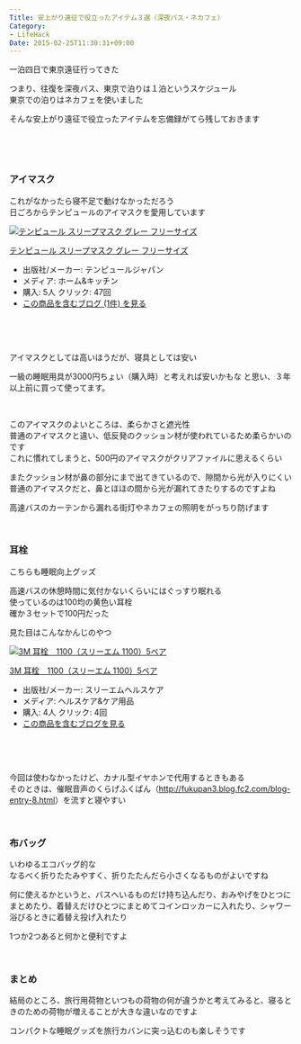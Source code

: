 ```yaml
---
Title: 安上がり遠征で役立ったアイテム３選（深夜バス・ネカフェ）
Category:
- LifeHack
Date: 2015-02-25T11:30:31+09:00
---
```


<p>一泊四日で東京遠征行ってきた</p>
<p>つまり、往復を深夜バス、東京で泊りは１泊というスケジュール<br />東京での泊りはネカフェを使いました</p>
<p>そんな安上がり遠征で役立ったアイテムを忘備録がてら残しておきます</p>
<p><!-- more --></p>
<p> </p>
<p> </p>

### アイマスク

<p>これがなかったら寝不足で動けなかっただろう<br />日ごろからテンピュールのアイマスクを愛用しています</p>
<div class="freezed">
<div class="external-link-detail"><a href="http://www.amazon.co.jp/exec/obidos/ASIN/B001ANDATO/ab1025-22/"><img class="external-link-detail-image" title="テンピュール スリープマスク グレー フリーサイズ" src="http://ecx.images-amazon.com/images/I/31FhEl394mL._SL160_.jpg" alt="テンピュール スリープマスク グレー フリーサイズ" /></a>
<div class="external-link-detail-info">
<p class="external-link-detail-title"><a href="http://www.amazon.co.jp/exec/obidos/ASIN/B001ANDATO/ab1025-22/">テンピュール スリープマスク グレー フリーサイズ</a></p>
<ul>
<li><span class="external-link-detail-label">出版社/メーカー:</span> テンピュールジャパン</li>
<li><span class="external-link-detail-label">メディア:</span> ホーム&amp;キッチン</li>
<li><span class="external-link-detail-label">購入</span>: 5人 <span class="external-link-detail-label">クリック</span>: 47回</li>
<li><a href="http://d.hatena.ne.jp/asin/B001ANDATO/ab1025-22" target="_blank">この商品を含むブログ (1件) を見る</a></li>
</ul>
</div>
<div class="external-link-detail-foot"> </div>
</div>
</div>
<p> </p>
<p>アイマスクとしては高いほうだが、寝具としては安い</p>
<p>一級の睡眠用具が3000円ちょい（購入時）と考えれば安いかもな と思い、３年以上前に買って使ってます。</p>
<p> </p>
<p>このアイマスクのよいところは、柔らかさと遮光性<br />普通のアイマスクと違い、低反発のクッション材が使われているため柔らかいのです<br />これに慣れてしまうと、500円のアイマスクがクリアファイルに思えるくらい</p>
<p>またクッション材が鼻の部分にまで出てきているので、隙間から光が入りにくい<br />普通のアイマスクだと、鼻とほほの間から光が漏れてきたりするのですよね</p>
<p>高速バスのカーテンから漏れる街灯やネカフェの照明をがっちり防げます</p>
<p> </p>

### 耳栓

<p>こちらも睡眠向上グッズ</p>
<p>高速バスの休憩時間に気付かないくらいにはぐっすり眠れる<br />使っているのは100均の黄色い耳栓<br />確か３セットで100円だった</p>
<p>見た目はこんなかんじのやつ</p>
<div class="freezed">
<div class="external-link-detail"><a href="http://www.amazon.co.jp/exec/obidos/ASIN/B004532UII/ab1025-22/"><img class="external-link-detail-image" title="3M 耳栓　1100（スリーエム 1100）5ペア" src="http://ecx.images-amazon.com/images/I/31HjYRWSpSL._SL160_.jpg" alt="3M 耳栓　1100（スリーエム 1100）5ペア" /></a>
<div class="external-link-detail-info">
<p class="external-link-detail-title"><a href="http://www.amazon.co.jp/exec/obidos/ASIN/B004532UII/ab1025-22/">3M 耳栓　1100（スリーエム 1100）5ペア</a></p>
<ul>
<li><span class="external-link-detail-label">出版社/メーカー:</span> スリーエムヘルスケア</li>
<li><span class="external-link-detail-label">メディア:</span> ヘルスケア&amp;ケア用品</li>
<li><span class="external-link-detail-label">購入</span>: 4人 <span class="external-link-detail-label">クリック</span>: 4回</li>
<li><a href="http://d.hatena.ne.jp/asin/B004532UII/ab1025-22" target="_blank">この商品を含むブログを見る</a></li>
</ul>
</div>
<div class="external-link-detail-foot"> </div>
</div>
</div>
<p> </p>
<p>今回は使わなかったけど、カナル型イヤホンで代用するときもある<br />そのときは、催眠音声のくらげふくぱん（<a href="http://fukupan3.blog.fc2.com/blog-entry-8.html">http://fukupan3.blog.fc2.com/blog-entry-8.html</a>）を流すと寝やすい</p>
<p> </p>

### 布バッグ

<p>いわゆるエコバッグ的な<br />なるべく折りたたみやすく、折りたたんだら小さくなるものがよいですね</p>
<p>何に使えるかというと、バスへいるものだけ持ち込んだり、おみやげをひとつにまとめたり、着替えだけひとつにまとめてコインロッカーに入れたり、シャワー浴びるときに着替え投げ入れたり</p>
<p>1つか2つあると何かと便利ですよ</p>
<p>  </p>

### まとめ

<p>結局のところ、旅行用荷物といつもの荷物の何が違うかと考えてみると、寝るときのための荷物が増えることが大きな違いなのですよ</p>
<p>コンパクトな睡眠グッズを旅行カバンに突っ込むのも楽しそうです</p>
